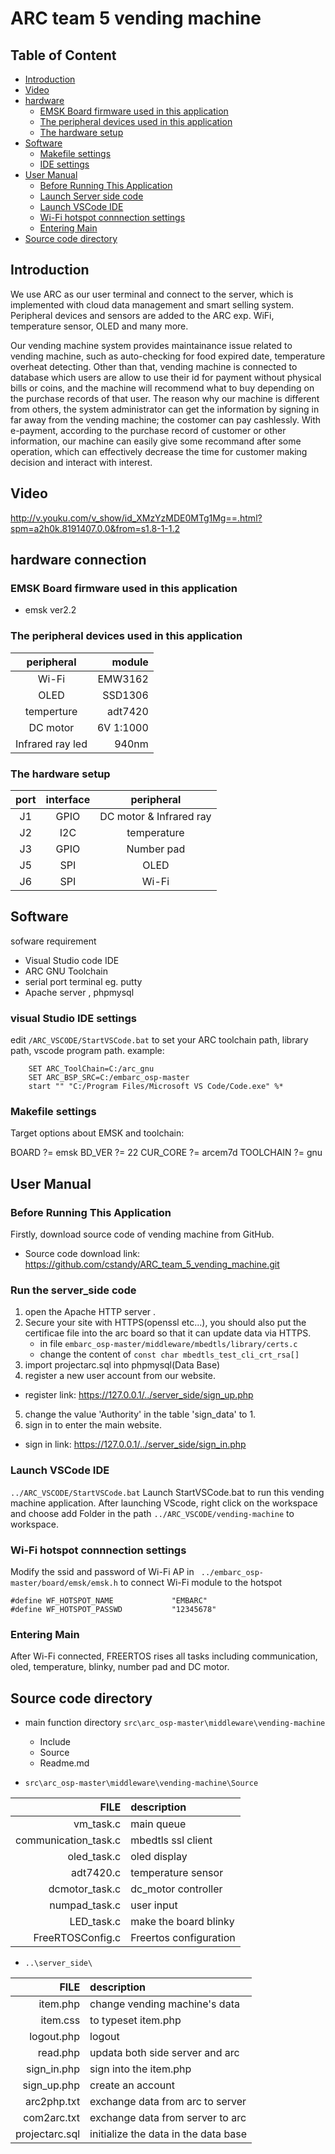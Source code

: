 # ARC team 5 vending machine

## Table of Content

* [Introduction](#introduction)
* [Video](#video)
* [hardware](#hardware)
    * [EMSK Board firmware used in this application](#firmware)
    * [The peripheral devices used in this application](#peripheral)
    * [The hardware setup](#setup)
* [Software](#software)
    * [Makefile settings](#makefile)
    * [IDE settings](#ide)
* [User Manual](#usermanual)
    * [Before Running This Application](#before)
    * [Launch Server side code](#server)
    * [Launch VSCode IDE](#vscode)
    * [Wi-Fi hotspot connnection settings](#wifi)
    * [Entering Main](#main)
* [Source code directory](#sourcecode)

## Introduction <div id='introduction'/>
We use ARC as our user terminal and connect to the server, which is implemented with cloud data management and smart selling system. Peripheral devices and sensors are added to the ARC exp. WiFi, temperature sensor, OLED and many more.

Our vending machine system provides maintainance issue related to vending machine, such as auto-checking for food expired date, temperature overheat detecting. Other than that, vending machine is connected to database which users are allow to use their id for payment without physical bills or coins, and the machine will recommend what to buy depending on the purchase records of that user. The reason why our machine is different from others, the system administrator can get the information by signing in far away from the vending machine; the costomer can pay cashlessly. With e-payment, according to the purchase record of customer or other information, our machine can easily give some recommand after some operation, which can effectively decrease the time for customer making decision and interact with interest.

## Video <div id='video'/>
http://v.youku.com/v_show/id_XMzYzMDE0MTg1Mg==.html?spm=a2h0k.8191407.0.0&from=s1.8-1-1.2

## hardware connection <div id='hardware'/>
### EMSK Board firmware used in this application <div id='firmware'/>
* emsk ver2.2

### The peripheral devices used in this application <div id='peripheral'/>

| peripheral       | module     |
| :--------------: | ------:    |
| Wi-Fi            | EMW3162    |
| OLED             | SSD1306    |
| temperture       | adt7420    |
| DC motor	       | 6V 1:1000	|
| Infrared ray led | 940nm			|

### The hardware setup <div id='setup'/>

| port | interface | peripheral   |
| :--: | :-------: | :----------: |
| J1   | GPIO      | DC motor & Infrared ray |
| J2   | I2C       | temperature  |
| J3   | GPIO      | Number pad   |
| J5   | SPI       | OLED         |
| J6   | SPI       | Wi-Fi        |

## Software <div id='software'/>
sofware requirement
* Visual Studio code IDE
* ARC GNU Toolchain
* serial port terminal eg. putty
* Apache server , phpmysql

### visual Studio IDE settings <div id='ide'/>
edit `/ARC_VSCODE/StartVSCode.bat` to set your ARC toolchain path, library path, vscode program path.
example:
```
	SET ARC_ToolChain=C:/arc_gnu
	SET ARC_BSP_SRC=C:/embarc_osp-master
	start "" "C:/Program Files/Microsoft VS Code/Code.exe" %*
```

### Makefile settings <div id='makefile'/>
Target options about EMSK and toolchain:

BOARD ?= emsk
BD_VER ?= 22
CUR_CORE ?= arcem7d
TOOLCHAIN ?= gnu

## User Manual <div id='usermanual'/>
### Before Running This Application <div id='before'/>
Firstly, download source code of vending machine from GitHub.
* Source code download link: https://github.com/cstandy/ARC_team_5_vending_machine.git

### Run the server_side code <div id='server'/>
1. open the Apache HTTP server .
2. Secure your site with HTTPS(openssl etc...), you should also put the certificae file into the arc board so that it can update data via HTTPS.
    - in file `embarc_osp-master/middleware/mbedtls/library/certs.c`
    - change the content of `const char mbedtls_test_cli_crt_rsa[]`
3. import projectarc.sql into phpmysql(Data Base)
4. register a new user account from our website. 
 * register link: https://127.0.0.1/../server_side/sign_up.php

5. change the value 'Authority' in the table 'sign_data' to 1.
6. sign in to enter the main website.
* sign in link: https://127.0.0.1/../server_side/sign_in.php


### Launch VSCode IDE <div id='vscode'/>
```../ARC_VSCODE/StartVSCode.bat```
Launch StartVSCode.bat to run this vending machine application. After launching VScode, right click on the workspace and choose add Folder in the path ```../ARC_VSCODE/vending-machine``` to workspace. 

### Wi-Fi hotspot connnection settings <div id='wifi'/>
Modify the ssid and password of Wi-Fi AP in ``` ../embarc_osp-master/board/emsk/emsk.h``` to connect Wi-Fi module to the hotspot

```clike=137
#define WF_HOTSPOT_NAME             "EMBARC"
#define WF_HOTSPOT_PASSWD           "12345678"
```

### Entering Main <div id='main'/>
After Wi-Fi connected, FREERTOS rises all tasks including communication, oled, temperature, blinky, number pad and DC motor.

## Source code directory <div id='sourcecode'/>

* main function directory ```src\arc_osp-master\middleware\vending-machine```
	* Include
	* Source
	* Readme.md

* ```src\arc_osp-master\middleware\vending-machine\Source```

| FILE                 | description            |
| -------------------: | :--------------------- |
| vm_task.c            | main queue             |
| communication_task.c | mbedtls ssl client     |
| oled_task.c          | oled display           |
| adt7420.c            | temperature sensor     |
| dcmotor_task.c       | dc_motor controller    |
| numpad_task.c        | user input             |
| LED_task.c           | make the board blinky  |
| FreeRTOSConfig.c     | Freertos configuration |



* ```..\server_side\```

| FILE                 | description                         |
| -------------------: | :---------------------              |
| item.php             | change vending machine's data       |
| item.css             | to typeset item.php                 |
| logout.php           | logout                              |
| read.php             | updata both side server and arc     |
| sign_in.php          | sign into the item.php              |
| sign_up.php          | create an account                   |
| arc2php.txt          | exchange data from arc to server    |
| com2arc.txt          | exchange data from server to arc    |
| projectarc.sql       | initialize the data in the data base|

